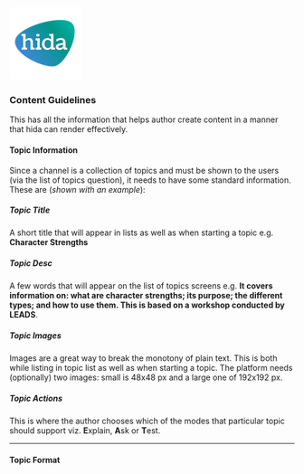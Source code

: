[![hida](images/hida-128x128.png)](./)

### Content Guidelines
This has all the information that helps author create content in a manner that hida can render effectively.

#### Topic Information
Since a channel is a collection of topics and must be shown to the users (via the list of topics question), it needs to have some standard information. These are (*shown with an example*):

##### Topic Title 
A short title that will appear in lists as well as when starting a topic e.g. **Character Strengths**

##### Topic Desc 
A few words that will appear on the list of topics screens e.g. **It covers information on: what are character strengths; its purpose; the different types; and how to use them. This is based on a workshop conducted by LEADS**.

##### Topic Images
Images are a great way to break the monotony of plain text. This is both while listing in topic list as well as when starting a topic. The platform needs (optionally) two images: small is 48x48 px and a large one of 192x192 px.

##### Topic Actions
This is where the author chooses which of the modes that particular topic should support viz. **E**xplain, **A**sk or **T**est.

---
#### Topic Format
